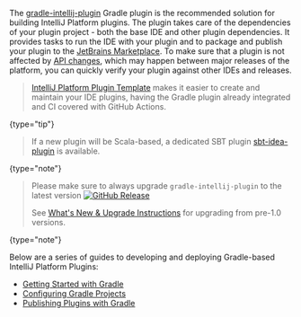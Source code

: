[//]: # (title: Building Plugins with Gradle)

<!-- Copyright 2000-2022 JetBrains s.r.o. and other contributors. Use of this source code is governed by the Apache 2.0 license that can be found in the LICENSE file. -->

The [gradle-intellij-plugin](https://github.com/JetBrains/gradle-intellij-plugin) Gradle plugin is the recommended solution for building IntelliJ Platform plugins.
The plugin takes care of the dependencies of your plugin project - both the base IDE and other plugin dependencies.
It provides tasks to run the IDE with your plugin and to package and publish your plugin to the [JetBrains Marketplace](https://plugins.jetbrains.com).
To make sure that a plugin is not affected by [API changes](api_changes_list.md), which may happen between major releases of the platform, you can quickly verify your plugin against other IDEs and releases.

 >  [IntelliJ Platform Plugin Template](github_template.md) makes it easier to create and maintain your IDE plugins, having the Gradle plugin already integrated and CI covered with GitHub Actions.
 >
 {type="tip"}

 >  If a new plugin will be Scala-based, a dedicated SBT plugin [sbt-idea-plugin](https://github.com/JetBrains/sbt-idea-plugin) is available.
 >
 {type="note"}


 > Please make sure to always upgrade `gradle-intellij-plugin` to the latest version [![GitHub Release](https://img.shields.io/github/release/jetbrains/gradle-intellij-plugin.svg?style=flat-square)](https://github.com/jetbrains/gradle-intellij-plugin/releases)
 >
 > See [What's New & Upgrade Instructions](https://lp.jetbrains.com/gradle-intellij-plugin) for upgrading from pre-1.0 versions.
 >
 {type="note"}

Below are a series of guides to developing and deploying Gradle-based IntelliJ Platform Plugins:

* [Getting Started with Gradle](gradle_prerequisites.md)
* [Configuring Gradle Projects](gradle_guide.md)
* [Publishing Plugins with Gradle](deployment.md)
